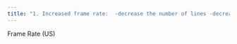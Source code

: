 ```yaml
---
title: "1. Increased frame rate:  -decrease the number of lines -decrease the depth of imaging -decrease the FOV"
---
```

Frame Rate (US)

